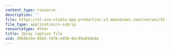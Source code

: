 ```yaml
---
content_type: resource
description: ''
file: https://ol-ocw-studio-app-production.s3.amazonaws.com/courses/15-071-the-analytics-edge-spring-2017/49b9bcbe85b5747bed506ec99a02da4a_O7AoQhYEdLA.srt
file_type: application/x-subrip
resourcetype: Other
title: 3play caption file
uid: 49b9bcbe-85b5-747b-ed50-6ec99a02da4a
---
```

